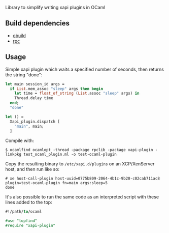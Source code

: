 Library to simplify writing xapi plugins in OCaml

Build dependencies
------------------

* [obuild](https://github.com/vincenthz/obuild)
* [rpc](https://github.com/samoht/ocaml-rpc)

Usage
-----

Simple xapi plugin which waits a specified number of seconds, then returns the string "done":

```ocaml
let main session_id args =
  if List.mem_assoc "sleep" args then begin
    let time = float_of_string (List.assoc "sleep" args) in
    Thread.delay time
  end;
  "done"

let () =
  Xapi_plugin.dispatch [
    "main", main;
  ]
```

Compile with:

```
$ ocamlfind ocamlopt -thread -package rpclib -package xapi-plugin -linkpkg test_ocaml_plugin.ml -o test-ocaml-plugin
```

Copy the resulting binary to `/etc/xapi.d/plugins` on an XCP/XenServer host,
and then run like so:

```
# xe host-call-plugin host-uuid=0775b809-2064-4b1c-9b20-c02cab711ac8 plugin=test-ocaml-plugin fn=main args:sleep=5
done
```

It's also possible to run the same code as an interpreted script with these lines added to the top:

```ocaml
#!/path/to/ocaml

#use "topfind"
#require "xapi-plugin"
```

